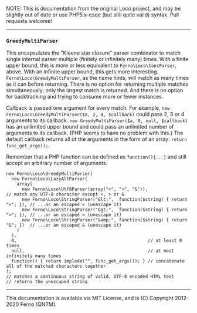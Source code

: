 
NOTE: This is documentation from the original Loco project, and may be slightly out of date or use PHP5.x-esqe (but still quite valid) syntax.  Pull requests welcome!

-----
### `GreedyMultiParser`

This encapsulates the "Kleene star closure" parser combinator to match single internal parser multiple (finitely or infinitely 
many) times. With a finite upper bound, this is more or less equivalent to `Ferno\Loco\ConcParser`, above. With an infinite upper bound, this 
gets more interesting. `Ferno\Loco\GreedyMultiParser`, as the name hints, will match as many times as it can before returning. 
There is no option for returning multiple matches simultaneously; only the largest match is returned. And there is no option for 
backtracking and trying to consume more or fewer instances.

Callback is passed one argument for every match. For example, `new Ferno\Loco\GreedyMultiParser($a, 2, 4, $callback)` could pass 
2, 3 or 4 arguments to its callback. `new GreedyMultiParser($a, 0, null, $callback)` has an unlimited upper bound and could pass 
an unlimited number of arguments to its callback. (PHP seems to have no problem with this.) The default callback returns all of 
the arguments in the form of an array: `return func_get_args();`.

Remember that a PHP function can be defined as `function(){...}` and still accept an arbitrary number of arguments.

    new Ferno\Loco\GreedyMultiParser(
      new Ferno\Loco\LazyAltParser(
        array(
          new Ferno\Loco\Utf8Parser(array("<", ">", "&")),                         // match any UTF-8 character except <, > or &
          new Ferno\Loco\StringParser("&lt;",  function($string) { return "<"; }), // ...or an escaped < (unescape it)
          new Ferno\Loco\StringParser("&gt;",  function($string) { return ">"; }), // ...or an escaped > (unescape it)
          new Ferno\Loco\StringParser("&amp;", function($string) { return "&"; })  // ...or an escaped & (unescape it)
        )
      ),
      0,                                                  // at least 0 times
      null,                                               // at most infinitely many times
      function() { return implode("", func_get_args()); } // concatenate all of the matched characters together
    );
    // matches a continuous string of valid, UTF-8 encoded HTML text
    // returns the unescaped string



-----
This documentation is available via MIT License, and is (C) Copyright 2012-2020 Ferno (QNTM).
